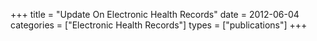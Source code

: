 +++
title = "Update On Electronic Health Records"
date = 2012-06-04
categories = ["Electronic Health Records"]
types = ["publications"]
+++
